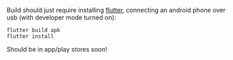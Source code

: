 Build should just require installing [flutter](https://flutter.dev/), connecting an android phone over usb (with developer mode turned on):

```
flutter build apk
flutter install
```

Should be in app/play stores soon!
